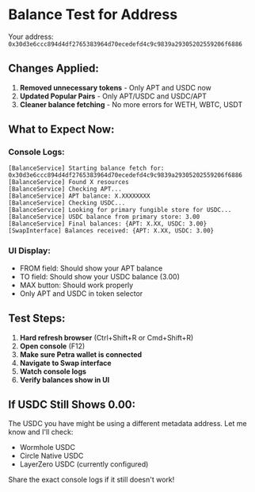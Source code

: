 # Balance Test for Address

Your address: `0x30d3e6ccc894d4df2765383964d70ecedefd4c9c9839a29305202559206f6886`

## Changes Applied:

1. **Removed unnecessary tokens** - Only APT and USDC now
2. **Updated Popular Pairs** - Only APT/USDC and USDC/APT
3. **Cleaner balance fetching** - No more errors for WETH, WBTC, USDT

## What to Expect Now:

### Console Logs:
```
[BalanceService] Starting balance fetch for: 0x30d3e6ccc894d4df2765383964d70ecedefd4c9c9839a29305202559206f6886
[BalanceService] Found X resources
[BalanceService] Checking APT...
[BalanceService] APT balance: X.XXXXXXXX
[BalanceService] Checking USDC...
[BalanceService] Looking for primary fungible store for USDC...
[BalanceService] USDC balance from primary store: 3.00
[BalanceService] Final balances: {APT: X.XX, USDC: 3.00}
[SwapInterface] Balances received: {APT: X.XX, USDC: 3.00}
```

### UI Display:
- FROM field: Should show your APT balance
- TO field: Should show your USDC balance (3.00)
- MAX button: Should work properly
- Only APT and USDC in token selector

## Test Steps:

1. **Hard refresh browser** (Ctrl+Shift+R or Cmd+Shift+R)
2. **Open console** (F12)
3. **Make sure Petra wallet is connected**
4. **Navigate to Swap interface**
5. **Watch console logs**
6. **Verify balances show in UI**

## If USDC Still Shows 0.00:

The USDC you have might be using a different metadata address. Let me know and I'll check:
- Wormhole USDC
- Circle Native USDC
- LayerZero USDC (currently configured)

Share the exact console logs if it still doesn't work!
